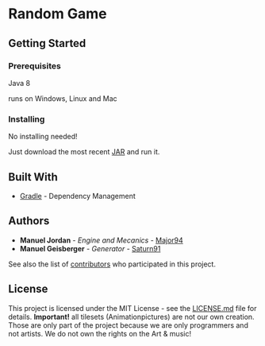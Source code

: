 # Random Game

## Getting Started

### Prerequisites

Java 8

runs on Windows, Linux and Mac

### Installing

No installing needed!

Just download the most recent [JAR](https://github.com/Major94/Random-Game-Engine/releases) and run it.


## Built With
* [Gradle](https://gradle.org/) - Dependency Management


## Authors

* **Manuel Jordan** - *Engine and Mecanics* - [Major94](https://github.com/Major94)
* **Manuel Geisberger** - *Generator* - [Saturn91](https://github.com/Saturn91)

See also the list of [contributors](https://github.com/Major94/Random-Game-Engine/contributors) who participated in this project.

## License

This project is licensed under the MIT License - see the [LICENSE.md](LICENSE.md) file for details. 
**Important!** all tilesets (Animationpictures) are not our own creation. Those are only part of the project because we are only programmers and not artists. We do not own the rights on the Art & music!
